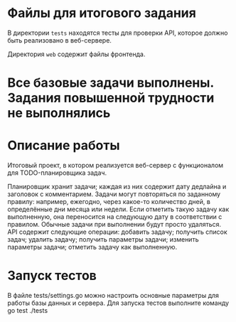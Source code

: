 # Файлы для итогового задания

В директории `tests` находятся тесты для проверки API, которое должно быть реализовано в веб-сервере.

Директория `web` содержит файлы фронтенда.

# Все базовые задачи выполнены. Задания повышенной трудности не выполнялись

# Описание работы
Итоговый проект, в котором реализуется веб-сервер с функционалом для TODO-планировщика задач.

Планировщик хранит задачи; каждая из них содержит дату дедлайна и заголовок с комментарием. Задачи могут повторяться по заданному правилу: например, ежегодно, через какое-то количество дней, в определённые дни месяца или недели. Если отметить такую задачу как выполненную, она переносится на следующую дату в соответствии с правилом. Обычные задачи при выполнении будут просто удаляться. 
API содержит следующие операции:
добавить задачу;
получить список задач;
удалить задачу;
получить параметры задачи;
изменить параметры задачи;
отметить задачу как выполненную.


# Запуск тестов

В файле tests/settings.go можно настроить основные параметры для работы базы данных и сервера. 
Для запуска тестов выполните команду go test ./tests